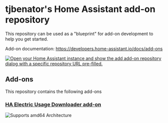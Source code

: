 # tjbenator's Home Assistant add-on repository

This repository can be used as a "blueprint" for add-on development to help you get started.

Add-on documentation: <https://developers.home-assistant.io/docs/add-ons>

[![Open your Home Assistant instance and show the add add-on repository dialog with a specific repository URL pre-filled.](https://my.home-assistant.io/badges/supervisor_add_addon_repository.svg)](https://my.home-assistant.io/redirect/supervisor_add_addon_repository/?repository_url=https%3A%2F%2Fgithub.com%2Ftjbenator%2Fha-addons)

## Add-ons

This repository contains the following add-ons

### [HA Electric Usage Downloader add-on](./ha-electric-usage-downloader)

<!--
![Supports aarch64 Architecture][aarch64-shield]-->
![Supports amd64 Architecture][amd64-shield]
<!-- ![Supports armhf Architecture][armhf-shield]
![Supports armv7 Architecture][armv7-shield]
![Supports i386 Architecture][i386-shield] -->

<!--
[aarch64-shield]: https://img.shields.io/badge/aarch64-yes-green.svg -->
[amd64-shield]: https://img.shields.io/badge/amd64-yes-green.svg
<!-- [armhf-shield]: https://img.shields.io/badge/armhf-yes-green.svg
[armv7-shield]: https://img.shields.io/badge/armv7-yes-green.svg
[i386-shield]: https://img.shields.io/badge/i386-yes-green.svg -->
